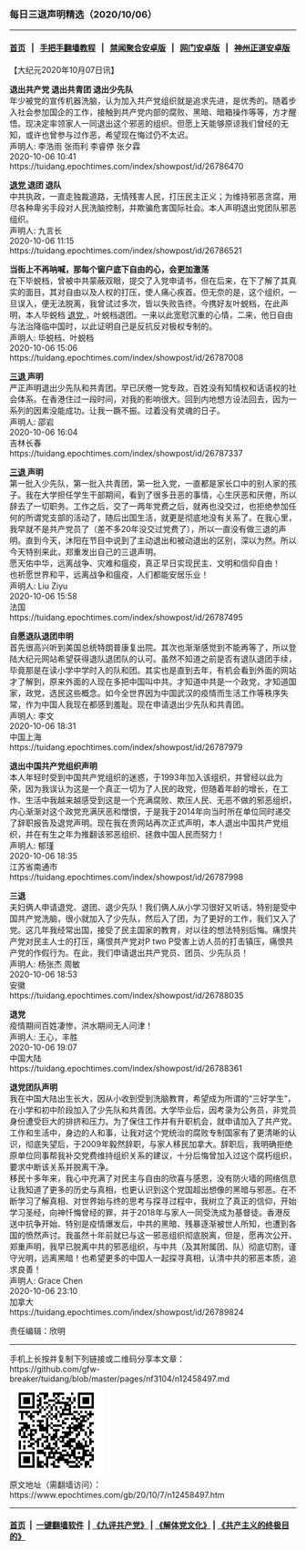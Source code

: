 ### 每日三退声明精选（2020/10/06）
------------------------

#### [首页](https://github.com/gfw-breaker/banned-news1/blob/master/README.md) &nbsp;&nbsp;|&nbsp;&nbsp; [手把手翻墙教程](https://github.com/gfw-breaker/guides/wiki) &nbsp;&nbsp;|&nbsp;&nbsp; [禁闻聚合安卓版](https://github.com/gfw-breaker/bn-android) &nbsp;&nbsp;|&nbsp;&nbsp; [网门安卓版](https://github.com/oGate2/oGate) &nbsp;&nbsp;|&nbsp;&nbsp; [神州正道安卓版](https://github.com/SzzdOgate/update) 



<div class="post_content" id="artbody" itemprop="articleBody">
 <!-- article content begin -->
 <p>
  【大纪元2020年10月07日讯】
 </p>
 <p>
  <strong>
   退出共产党 退出共青团 退出少先队
  </strong>
  <br/>
  年少被党的宣传机器洗脑，认为加入共产党组织就是追求先进，是优秀的。随着步入社会参加国企的工作，接触到共产党内部的腐败、黑暗、暗箱操作等等，方才醒悟。现决定率领家人一同退出这个邪恶的组织。但愿上天能够原谅我们曾经的无知，或许也曾参与过作恶，希望现在悔过仍不太迟。
  <br/>
  声明人: 李浩雨 张雨利 李睿停 张夕霖
  <br/>
  2020-10-06 10:41
  <br/>
  https://tuidang.epochtimes.com/index/showpost/id/26786470
 </p>
 <p>
  <strong>
   <a href="https://www.epochtimes.com/gb/tag/%E9%80%80%E5%85%9A.html">
    退党
   </a>
   退团 退队
  </strong>
  <br/>
  中共执政，一直走独裁道路，无情残害人民，打压民主正义；为维持邪恶贪腐，用尽各种卑劣手段对人民洗脑控制，并欺骗危害国际社会。本人声明退出党团队邪恶组织。
  <br/>
  声明人: 九言长
  <br/>
  2020-10-06 11:15
  <br/>
  https://tuidang.epochtimes.com/index/showpost/id/26786521
 </p>
 <p>
  <strong>
   当街上不再呐喊，那每个窗户底下自由的心，会更加激荡
  </strong>
  <br/>
  在下毕蜕档，曾被中共蒙蔽双眼，提交了入党申请书，但在后来，在下了解了其真实的面目，其对自由以及人权的打压，使人痛心疾首。但无奈的是，这个组织，一旦误入，便无法脱离，我曾试过多次，皆以失败告终。今携好友叶蜕档，在此声明，本人毕蜕档
  <a href="https://www.epochtimes.com/gb/tag/%E9%80%80%E5%85%9A.html">
   退党
  </a>
  ，叶蜕档退团。一来以此宽慰沉重的心情，二来，他日自由与法治降临中国时，以此证明自己是反抗反对极权专制的。
  <br/>
  声明人: 毕蜕档、叶蜕档
  <br/>
  2020-10-06 15:06
  <br/>
  https://tuidang.epochtimes.com/index/showpost/id/26787008
 </p>
 <p>
  <strong>
   <a href="https://www.epochtimes.com/gb/tag/%E4%B8%89%E9%80%80.html">
    三退
   </a>
   声明
  </strong>
  <br/>
  严正声明退出少先队和共青团。早已厌倦一党专政，百姓没有知情权和话语权的社会体系。在香港住过一段时间，对我的影响很大。回到内地想方设法回去，因为一系列的因素没能成功。让我一蹶不振。过着没有灵魂的日子。
  <br/>
  声明人: 邵岩
  <br/>
  2020-10-06 16:04
  <br/>
  吉林长春
  <br/>
  https://tuidang.epochtimes.com/index/showpost/id/26787337
 </p>
 <p>
  <strong>
   <a href="https://www.epochtimes.com/gb/tag/%E4%B8%89%E9%80%80.html">
    三退
   </a>
   声明
  </strong>
  <br/>
  第一批入少先队，第一批入共青团，第一批入党，一直都是家长口中的别人家的孩子。我在大学担任学生干部期间，看到了很多丑恶的事情，心生厌恶和厌倦，所以辞去了一切职务。工作之后，交了一两年党费之后，就再也没交过，也拒绝参加任何的所谓党支部的活动了，随后出国生活，就更是彻底地没有关系了。在我心里，我早就不是共产党员了（差不多20年没交过党费了），所以一直没有做三退的声明。直到今天，沐阳在节目中说到了主动退出和被动退出的区别，深以为然。所以今天特别来此，郑重发出自己的三退声明。
  <br/>
  愿天佑中华，远离战争、灾难和瘟疫，真正早日实现民主、文明和信仰自由！
  <br/>
  也祈愿世界和平，远离战争和瘟疫，人们都能安居乐业！
  <br/>
  声明人: Liu Ziyu
  <br/>
  2020-10-06 15:58
  <br/>
  法国
  <br/>
  https://tuidang.epochtimes.com/index/showpost/id/26787495
 </p>
 <p>
  <strong>
   自愿退队退团申明
  </strong>
  <br/>
  首先很高兴听到美国总统特朗普康复出院。其次也渐渐感觉到不能再等了，所以登陆大纪元网站希望获得退队退团队的认可。虽然不知道之前是否有退队退团手续，毕竟那是在读小学中学时入的队和团。其实也是直到去年，有机会看到外面的网站才了解到，原来外面的人现在多把中国叫中共。才知道中共是一个政党，才知道国家，政党，选民这些概念。如今全世界因为中国武汉的疫情而生活工作等秩序失常，作为中国人我现在都感到羞耻。现在申请退出少先队和共青团。
  <br/>
  声明人: 李文
  <br/>
  2020-10-06 18:31
  <br/>
  中国上海
  <br/>
  https://tuidang.epochtimes.com/index/showpost/id/26787979
 </p>
 <p>
  <strong>
   退出中国共产党组织声明
  </strong>
  <br/>
  本人年轻时受到中国共产党组织的迷惑，于1993年加入该组织，并曾经以此为荣，因为我误认为这是一个真正一切为了人民的政党，但随着年龄的增长，在工作、生活中我越来越感受到这是一个充满腐败、欺压人民、无恶不做的邪恶组织，内心渐渐对这个政党充满厌恶和憎恨，于是我于2014年向当时所在单位同时递交了辞职报告及退党声明。现在我在贵网站再次正式声明，本人退出中国共产党组织，并在有生之年为推翻该邪恶组织、拯救中国人民而努力！
  <br/>
  声明人: 郁瑾
  <br/>
  2020-10-06 18:35
  <br/>
  江苏省南通市
  <br/>
  https://tuidang.epochtimes.com/index/showpost/id/26787998
 </p>
 <p>
  <strong>
   三退
  </strong>
  <br/>
  夫妇俩人申请退党、退团、退少先队！我们俩人从小学习很好又听话，特别是受中国共产党洗脑，很小就加入了少先队，然后入了团，为了更好的工作，我们又入了党。这几年我经常出国，接受了民主国家的教育，对以往的想法特别后悔。痛恨共产党对民主人士的打压，痛恨共产党对P two P受害上访人员的打击镇压，痛恨共产党的作假行为。在此，我们申请退出共产党员、团员、少先队员！
  <br/>
  声明人: 杨张杰 周敏
  <br/>
  2020-10-06 18:53
  <br/>
  安徽
  <br/>
  https://tuidang.epochtimes.com/index/showpost/id/26788035
 </p>
 <p>
  <strong>
   退党
  </strong>
  <br/>
  疫情期间百姓凄惨，洪水期间无人问津！
  <br/>
  声明人: 王心，丰胜
  <br/>
  2020-10-06 19:07
  <br/>
  中国大陆
  <br/>
  https://tuidang.epochtimes.com/index/showpost/id/26788361
 </p>
 <p>
  <strong>
   退党团队声明
  </strong>
  <br/>
  我在中国大陆出生长大，因从小收到受到洗脑教育，希望成为所谓的“三好学生”，在小学和初中阶段加入了少先队和共青团。大学毕业后，因考录为公务员，非党员身份遭受巨大的排挤和压力。为了保住工作并有升职机会，就申请加入了共产党。工作和生活中，身边的人和事，让我对这个党统治的腐败专制国家有了更清晰的认识，彻底失望后，于2009年毅然辞职，与家人移民加拿大。辞职后，我明确拒绝原单位同事帮我补交党费维持组织关系的建议，十分后悔曾加入过这个腐朽组织，要求中断该关系并脱离干净。
  <br/>
  移民十多年来，我心中充满了对民主与自由的欣喜与感恩，没有防火墙的网络信息让我知道了更多的历史与真相，也更认识到这个党国超出想像的黑暗与邪恶。在不断学习了解真相、对世界始与终的思考与探寻过程中，我树立了真正的信仰，开始学习圣经，向神忏悔曾经的罪，并于2018年与家人一同受洗成为基督徒。香港反送中抗争开始、特别是疫情爆发后，中共的黑暗、残暴逐渐被世人所知，也遭到各国的愤然声讨。我虽然十年前就已与这一邪恶组织彻底脱离，但是，愿再次公开、郑重声明，我早已脱离中共的邪恶组织，与中共（及其附属团、队）彻底切割，谨守光明，远离黑暗！也希望更多的中国人一起探寻真相，认清中共的邪恶本质，追求良善！
  <br/>
  声明人: Grace Chen
  <br/>
  2020-10-06 23:10
  <br/>
  加拿大
  <br/>
  https://tuidang.epochtimes.com/index/showpost/id/26789824
 </p>
 <p>
  责任编辑：欣明
 </p>
 <!-- article content end -->
 <div id="below_article_ad">
 </div>
</div>

<hr/>
手机上长按并复制下列链接或二维码分享本文章：<br/>
https://github.com/gfw-breaker/tuidang/blob/master/pages/nf3104/n12458497.md <br/>
<a href='https://github.com/gfw-breaker/tuidang/blob/master/pages/nf3104/n12458497.md'><img src='https://github.com/gfw-breaker/tuidang/blob/master/pages/nf3104/n12458497.md.png'/></a> <br/>
原文地址（需翻墙访问）：https://www.epochtimes.com/gb/20/10/7/n12458497.htm


------------------------
#### [首页](https://github.com/gfw-breaker/banned-news/blob/master/README.md) &nbsp;|&nbsp; [一键翻墙软件](https://github.com/gfw-breaker/nogfw/blob/master/README.md) &nbsp;| [《九评共产党》](https://github.com/gfw-breaker/9ping.md/blob/master/README.md#九评之一评共产党是什么) | [《解体党文化》](https://github.com/gfw-breaker/jtdwh.md/blob/master/README.md) | [《共产主义的终极目的》](https://github.com/gfw-breaker/gczydzjmd.md/blob/master/README.md)


<img src='http://gfw-breaker.win/tuidang/pages/nf3104/n12458497.md' width='0px' height='0px'/>